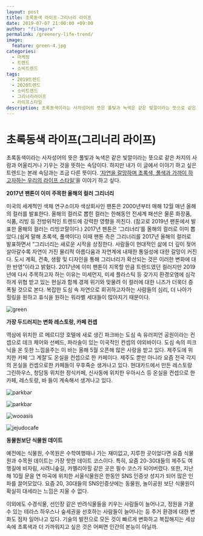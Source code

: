 ```yaml
---
layout: post
title: 초록동색 라이프-그리너리 라이프
date: 2019-07-07 21:00:00 +09:00
author: "filmguru"
permalink: /greenery-life-trend/
image:
  feature: green-4.jpg
categories:
  - 마케팅
  - 트렌드
  - 소비트렌드
tags:
  - 2019트렌드
  - 2020트렌드
  - 소비트렌드
  - 그리너리라이프
  - 라이프스타일
description: 초록동색이라는 사자성어의 뜻은 풀빛과 녹색은 같은 빛깔이라는 뜻으로 같은 처지의 사람과 어울리거나 기우는 것을 뜻하는 속담이다. 하지만 내가 이 글에서 이야기 하고 싶은 트렌드는 본래 속담과는 조금 다른 뜻이다. ‘자연을 갈망하며 초록색, 풀색과 가까이 하고자하는 우리의 라이프 스타일’을 이야기 하고 싶다. 
---
```


# 초록동색 라이프(그리너리 라이프)

 

초록동색이라는 사자성어의 뜻은 풀빛과 녹색은 같은 빛깔이라는 뜻으로 같은 처지의 사람과 어울리거나 기우는 것을 뜻하는 속담이다. 하지만 내가 이 글에서 이야기 하고 싶은 트렌드는 본래 속담과는 조금 다른 뜻이다. <u>‘자연을 갈망하며 초록색, 풀색과 가까이 하고자하는 우리의 라이프 스타일’</u>을 이야기 하고 싶다. 

 

**2017년 팬톤이 이미 주목한 올해의 컬러 그리너리**

미국의 세계적인 색채 연구소이자 색상회사인 팬톤은 2000년부터 매해 12월 매년 올해의 컬러를 발표한다. 올해의 컬러로 뽑힌 컬러는 한해동안 전세계 패션은 물론 화장품, 식품, 리빙 등 전방위적인 트렌드에 강력한 영향을 끼친다. (참고로 2019년 팬톤에서 발표한 올해의 컬러는 리빙코랄이다.) 2017년 팬톤은 ‘그리너리’를 올해의 컬러로 이미 뽑았다.(쉽게 말해 초록색, 풀색이다) 이때 팬톤 측은 그리너리를 2017년 올해의 컬러로 발표하면서 “그리너리는 새로운 시작을 상징한다. 사람들이 현대적인 삶에 더 깊이 젖어 살아갈수록 자연이 가진 물리적 아름다움과 자연계에 내재한 통일성에 대한 갈망이 커진다. 도시 계획, 건축, 생활 및 디자인을 통해 그리너리가 확산되는 것은 이러한 변화에 대한 반영”이라고 밝혔다. 2017년에 이미 팬톤이 지목할 만큼 트렌드였던 컬러지만 2019년에 다시 주목하고자 하는 이유는 미세먼지, 미세 플라스틱 등 갖가지 환경오염에 심각하게 위협 받고 있는 현실과 함께 경제 위기와 맞물려 이 컬러에 대한 니즈가 더욱더 증폭될 것으로 본다. 복잡한 도심 속 자연으로 회귀하고자하는 사람들의 심리, 더 나아가 힐링을 원하고 휴식을 원하는 워라벨 세대들이 많아지기 때문이다.

![green](C:\Users\Seoyeon\blog\img\article\green.jpg)



**가장 두드러지는 변화 레스토랑, 카페 컨셉**

역삼에 위치한 르 메르디앙 호텔에 새로 생긴 파크바는 도심 속 유러피언 공원이라는 컨셉으로 데크 체어와 선베드, 파라솔이 있는 이국적인 컨셉의 야외바이다. 도심 속의 피크닉을 온 듯한 느낌을주는 이 바는 올해 5월 오픈해 많은 사랑을 받고 있다. 제주도에 위치한 카페 ‘그 계절’도 온실을 컨셉으로 한 카페이다. 제주도 뿐만 아니라 요즘 전국 각지의 온실을 컨셉으로한 카페들이 우후죽순 생겨나고 있다. 현대카드에서 만든 레스토랑 그린하우스, 청담동 위치한 정식카페, 신사동에 위치한 우아시스 등 온실을 컨셉으로 한 카페, 레스토랑, 바 들이 계속해서 생겨나고 있다.

![parkbar](C:\Users\Seoyeon\blog\img\article\green-2.jpg)

 ![parkbar](C:\Users\Seoyeon\blog\img\article\green-1.jpg)

![wooasis](C:\Users\Seoyeon\blog\img\article\green-4.jpg)

![jejudocafe](C:\Users\Seoyeon\blog\img\article\green-5.jpg)



**동물원보단 식물원 데이트**

예전에는 식물원, 수목원은 수학여행때나 가는 재미없고, 지루한 곳이었다면 요즘 식물원과 수목원 데이트는 가장 핫한 데이트 코스이다. 특히, 요즘 20-30대들의 제주도 여행길에 비자림, 사려니숲길, 카멜리아힐 같은 곳은 필수 코스가 되어버렸다. 또한, 지난해 10월 문을 연 마곡에 위치한 서울식물원은 한동안 SNS 인증샷 성지가 되어 많은 인파를 끌어모았다. 요즘 20, 30대들의 SNS인증샷에는 동물원, 놀이공원 보단 식물원이 확실히 대세라는 느낌은 지울 수 없다. 

 

이외에도 수경식물, 선인장 같은 반려식물들을 키우는 사람들이 늘어나고, 정원을 가꿀 수 있는 테라스 하우스나 숲세권을 선호하는 사람들이 늘어나는 등 주거 환경에 대한 변화도 점차 일어나고 있다. 기술의 발전으로 모든 것이 빠르게 변화하고 복잡해지는 세상 속에 초록색과 더 가까워지고 싶은 것은 어쩌면 인간의 본능이 아닐까. 